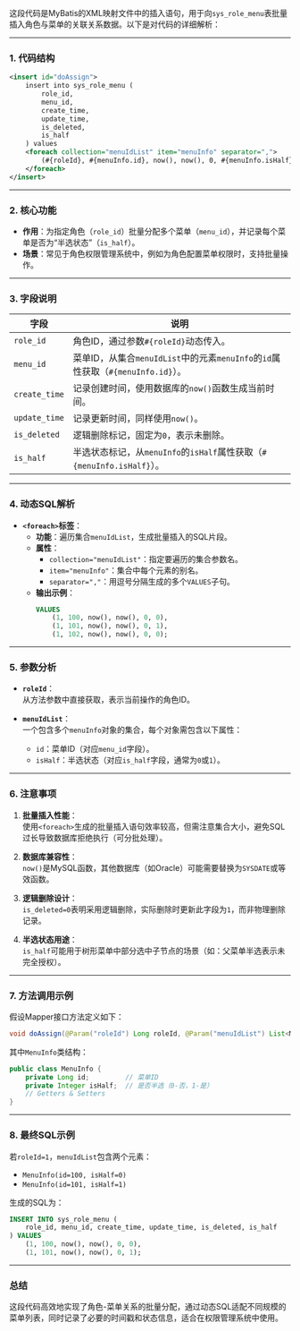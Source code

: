 

这段代码是MyBatis的XML映射文件中的插入语句，用于向`sys_role_menu`表批量插入角色与菜单的关联关系数据。以下是对代码的详细解析：

---

### **1. 代码结构**
```xml
<insert id="doAssign">
    insert into sys_role_menu (
        role_id,
        menu_id,
        create_time, 
        update_time, 
        is_deleted, 
        is_half
    ) values
    <foreach collection="menuIdList" item="menuInfo" separator=",">
        (#{roleId}, #{menuInfo.id}, now(), now(), 0, #{menuInfo.isHalf})
    </foreach>
</insert>
```

---

### **2. 核心功能**
- **作用**：为指定角色（`role_id`）批量分配多个菜单（`menu_id`），并记录每个菜单是否为“半选状态”（`is_half`）。
- **场景**：常见于角色权限管理系统中，例如为角色配置菜单权限时，支持批量操作。

---

### **3. 字段说明**
| 字段          | 说明                                                                 |
|---------------|--------------------------------------------------------------------|
| `role_id`     | 角色ID，通过参数`#{roleId}`动态传入。                                 |
| `menu_id`     | 菜单ID，从集合`menuIdList`中的元素`menuInfo`的`id`属性获取（`#{menuInfo.id}`）。 |
| `create_time` | 记录创建时间，使用数据库的`now()`函数生成当前时间。                     |
| `update_time` | 记录更新时间，同样使用`now()`。                                      |
| `is_deleted`  | 逻辑删除标记，固定为`0`，表示未删除。                                 |
| `is_half`     | 半选状态标记，从`menuInfo`的`isHalf`属性获取（`#{menuInfo.isHalf}`）。 |

---

### **4. 动态SQL解析**
- **`<foreach>`标签**：
  - **功能**：遍历集合`menuIdList`，生成批量插入的SQL片段。
  - **属性**：
    - `collection="menuIdList"`：指定要遍历的集合参数名。
    - `item="menuInfo"`：集合中每个元素的别名。
    - `separator=","`：用逗号分隔生成的多个`VALUES`子句。
  - **输出示例**：
    ```sql
    VALUES
        (1, 100, now(), now(), 0, 0),
        (1, 101, now(), now(), 0, 1),
        (1, 102, now(), now(), 0, 0);
    ```

---

### **5. 参数分析**
- **`roleId`**：  
  从方法参数中直接获取，表示当前操作的角色ID。
  
- **`menuIdList`**：  
  一个包含多个`menuInfo`对象的集合，每个对象需包含以下属性：
  - `id`：菜单ID（对应`menu_id`字段）。
  - `isHalf`：半选状态（对应`is_half`字段，通常为`0`或`1`）。

---

### **6. 注意事项**
1. **批量插入性能**：  
   使用`<foreach>`生成的批量插入语句效率较高，但需注意集合大小，避免SQL过长导致数据库拒绝执行（可分批处理）。

2. **数据库兼容性**：  
   `now()`是MySQL函数，其他数据库（如Oracle）可能需要替换为`SYSDATE`或等效函数。

3. **逻辑删除设计**：  
   `is_deleted=0`表明采用逻辑删除，实际删除时更新此字段为`1`，而非物理删除记录。

4. **半选状态用途**：  
   `is_half`可能用于树形菜单中部分选中子节点的场景（如：父菜单半选表示未完全授权）。

---

### **7. 方法调用示例**
假设Mapper接口方法定义如下：
```java
void doAssign(@Param("roleId") Long roleId, @Param("menuIdList") List<MenuInfo> menuIdList);
```
其中`MenuInfo`类结构：
```java
public class MenuInfo {
    private Long id;         // 菜单ID
    private Integer isHalf;  // 是否半选（0-否，1-是）
    // Getters & Setters
}
```

---

### **8. 最终SQL示例**
若`roleId=1`，`menuIdList`包含两个元素：
- `MenuInfo(id=100, isHalf=0)`
- `MenuInfo(id=101, isHalf=1)`

生成的SQL为：
```sql
INSERT INTO sys_role_menu (
    role_id, menu_id, create_time, update_time, is_deleted, is_half
) VALUES
    (1, 100, now(), now(), 0, 0),
    (1, 101, now(), now(), 0, 1);
```

---

### **总结**
这段代码高效地实现了角色-菜单关系的批量分配，通过动态SQL适配不同规模的菜单列表，同时记录了必要的时间戳和状态信息，适合在权限管理系统中使用。